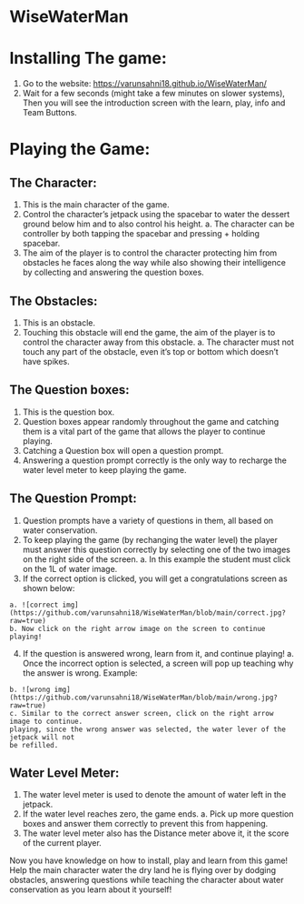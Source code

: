 # WiseWaterMan


# Installing The game:

1. Go to the website: https://varunsahni18.github.io/WiseWaterMan/
2. Wait for a few seconds (might take a few minutes on slower systems), Then you will see the
    introduction screen with the learn, play, info and Team Buttons.

# Playing the Game:

## The Character:

1. This is the main character of the game.
2. Control the character’s jetpack using the spacebar to water the dessert ground below him
    and to also control his height.
       a. The character can be controller by both tapping the spacebar and pressing + holding
          spacebar.
3. The aim of the player is to control the character protecting him from obstacles he faces
    along the way while also showing their intelligence by collecting and answering the question
    boxes.

## The Obstacles:

1. This is an obstacle.
2. Touching this obstacle will end the game, the aim of the player is to control the character
    away from this obstacle.
       a. The character must not touch any part of the obstacle, even it’s top or bottom which
          doesn’t have spikes.


## The Question boxes:

1. This is the question box.
2. Question boxes appear randomly throughout the game and catching them is a vital part of
    the game that allows the player to continue playing.
3. Catching a Question box will open a question prompt.
4. Answering a question prompt correctly is the only way to recharge the water level meter to
    keep playing the game.

## The Question Prompt:

1. Question prompts have a variety of questions in them, all based on water conservation.
2. To keep playing the game (by rechanging the water level) the player must answer this
    question correctly by selecting one of the two images on the right side of the screen.
       a. In this example the student must click on the 1L of water image.
3. If the correct option is clicked, you will get a congratulations screen as shown below:

```
a. ![correct img](https://github.com/varunsahni18/WiseWaterMan/blob/main/correct.jpg?raw=true)
b. Now click on the right arrow image on the screen to continue playing!
```

4. If the question is answered wrong, learn from it, and continue playing!
    a. Once the incorrect option is selected, a screen will pop up teaching why the answer
       is wrong. Example:

```
b. ![wrong img](https://github.com/varunsahni18/WiseWaterMan/blob/main/wrong.jpg?raw=true)
c. Similar to the correct answer screen, click on the right arrow image to continue.
playing, since the wrong answer was selected, the water lever of the jetpack will not
be refilled.
```
## Water Level Meter:

1. The water level meter is used to denote the amount of water left in the jetpack.
2. If the water level reaches zero, the game ends.
    a. Pick up more question boxes and answer them correctly to prevent this from
       happening.
3. The water level meter also has the Distance meter above it, it the score of the current
    player.

Now you have knowledge on how to install, play and learn from this game! Help the main character
water the dry land he is flying over by dodging obstacles, answering questions while teaching the
character about water conservation as you learn about it yourself!
